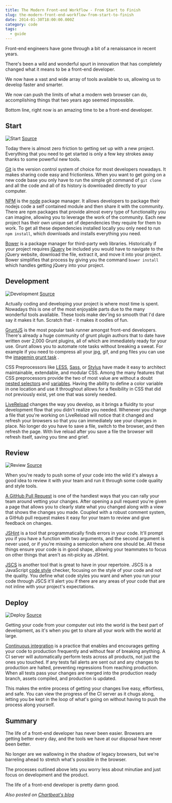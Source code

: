 ```yaml
---
title: The Modern Front-end Workflow - From Start to Finish
slug: the-modern-front-end-workflow-from-start-to-finish
date: 2014-01-30T18:00:00.000Z
category: code
tags:
  - guide
---
```


Front-end engineers have gone through a bit of a renaissance in recent years.

There's been a wild and wonderful spurt in innovation that has completely changed what it means to be a front-end developer.

We now have a vast and wide array of tools available to us, allowing us to develop faster and smarter.

We now can push the limits of what a modern web browser can do, accomplishing things that two years ago seemed impossible.

Bottom line, right now is an amazing time to be a front-end developer.

## Start

![Start](/images/posts/2014/Jan/modern_frontend_start.jpg)
[Source](http://www.flickr.com/photos/takkaria/2520731995/)

Today there is almost zero friction to getting set up with a new project. Everything that you need to get started is only a few key strokes away thanks to some powerful new tools.

[Git](http://git-scm.com/) is the version control system of choice for most developers nowadays. It makes sharing code easy and frictionless. When you want to get going on a new code base you only have to run the simple git command of `git clone` and all the code and all of its history is downloaded directly to your computer.

[NPM](https://npmjs.org/) is the [node](http://nodejs.org/) package manager. It allows developers to package their nodejs code a self contained module and then share it with the community. There are npm packages that provide almost every type of functionality you can imagine, allowing you to leverage the work of the community. Each new project has their own unique set of dependencies they require for them to work. To get all these dependencies installed locally you only need to run `npm install`, which downloads and installs everything you need.

[Bower](http://bower.io/) is a package manager for third-party web libraries. Historically if your project requires [jQuery](http://jquery.com/) be included you would have to navigate to the jQuery website, download the file, extract it, and move it into your project. Bower simplifies that process by giving you the command `bower install` which handles getting jQuery into your project.

## Development

![Development](/images/posts/2014/Jan/modern_frontend_develop.jpg)
[Source](http://commons.wikimedia.org/wiki/File:EPA_GULF_BREEZE_LABORATORY,_CHEMISTRY_LAB._THE_CHEMIST_IS_TESTING_WATER_SAMPLES_FOR_PESTICIDES_-_NARA_-_546277.jpg)

Actually coding and developing your project is where most time is spent. Nowadays this is one of the most enjoyable parts due to the many wonderful tools available. These tools make dev'ing so smooth that I'd dare say it makes it fun. Scratch that - it makes it oodles of fun.

[GruntJS](http://gruntjs.com/) is the most popular task runner amongst front-end developers. There's already a huge community of grunt plugin authors that to date have written over 2,000 Grunt plugins, all of which are immediately ready for your use. Grunt allows you to automate rote tasks without breaking a sweat. For example if you need to compress all your jpg, gif, and png files you can use the [imagemin grunt task](https://npmjs.org/package/grunt-contrib-imagemin) .

CSS Preprocessors like [LESS](http://lesscss.org/), [Sass](http://sass-lang.com/), or [Stylus](http://learnboost.github.io/stylus/) have made it easy to architect maintainable, extendable, and modular CSS. Among the many features that CSS preprocessors provide the two of most value are without a doubt [nested selectors](http://www.lesscss.org/#-nested-rules) and [variables](http://www.lesscss.org/#-variables). Having the ability to define a color variable in one location and use it throughout allows for a flexibility in CSS that did not previously exist, yet one that was sorely needed.

[LiveReload](http://livereload.com/) changes the way you develop, as it brings a fluidity to your development flow that you didn't realize you needed. Whenever you change a file that you're working on LiveReload will notice that it changed and refresh your browsers so that you can immediately see your changes in place. No longer do you have to save a file, switch to the browser, and then refresh the page. With live reload after you save a file the browser will refresh itself, saving you time and grief.

## Review

![Review](/images/posts/2014/Jan/modern_frontend_review.jpg)
[Source](http://www.flickr.com/photos/awcole72/5826659567/)

When you're ready to push some of your code into the wild it's always a good idea to review it with your team and run it through some code quality and style tools.

[A GitHub Pull Request](https://help.github.com/articles/using-pull-requests) is one of the handiest ways that you can rally your team around vetting your changes. After opening a pull request you're given a page that allows you to clearly state what you changed along with a view that shows the changes you made. Coupled with a robust comment system, a GitHub pull request makes it easy for your team to review and give feedback on changes.

[JSHint](http://www.jshint.com/) is a tool that programmatically finds errors in your code. It'll prompt you if you have a function with two arguments, and the second argument is never used, or if you're missing a semicolon where one should be. All these things ensure your code is in good shape, allowing your teammates to focus on other things that aren't as nit-picky as JSHint.

[JSCS](https://github.com/mdevils/node-jscs) is another tool that is great to have in your repertoire. JSCS is a JavaScript [code style](http://coding.smashingmagazine.com/2012/10/25/why-coding-style-matters/) checker, focusing on the style of your code and not the quality. You define what code styles you want and when you run your code through JSCS it'll alert you if there are any areas of your code that are not inline with your project's expectations.

## Deploy

![Deploy](/images/posts/2014/Jan/modern_frontend_deploy.jpg)
[Source](http://www.flickr.com/photos/boston_public_library/6323966056/)

Getting your code from your computer out into the world is the best part of development, as it's when you get to share all your work with the world at large.

[Continuous integration](http://www.thoughtworks.com/continuous-integration) is a practice that enables and encourages getting your code to production frequently and without fear of breaking anything. A CI server will automatically perform tests across all products, not just the ones you touched. If any tests fail alerts are sent out and any changes to production are halted, preventing regressions from reaching production. When all tests pass your changes are merged into the production ready branch, assets compiled, and production is updated.

This makes the entire process of getting your changes live easy, effortless, and safe. You can view the progress of the CI server as it chugs along, letting you be kept in the loop of what's going on without having to push the process along yourself.

## Summary

The life of a front-end developer has never been easier. Browsers are getting better every day, and the tools we have at our disposal have never been better.

No longer are we wallowing in the shadow of legacy browsers, but we're barreling ahead to stretch what's possible in the browser.

The processes outlined above lets you worry less about minutiae and just focus on development and the product.

The life of a front-end developer is pretty damn good.

_Also posted on [Chartbeat's blog](http://blog.chartbeat.com/2014/01/30/modern-front-end-workflow-start-finish/)_
